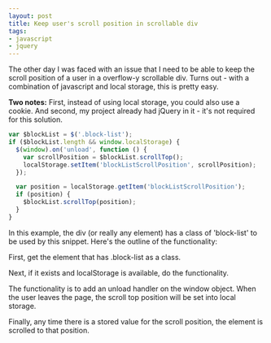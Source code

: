 ```yaml
---
layout: post
title: Keep user's scroll position in scrollable div
tags:
- javascript
- jquery
---
```

The other day I was faced with an issue that I need to be able to keep the scroll position of a user in a overflow-y scrollable div.  Turns out - with a combination of javascript and local storage, this is pretty easy.

**Two notes:** First, instead of using local storage, you could also use a cookie.  And second, my project already had jQuery in it - it's not required for this solution.

```javascript
var $blockList = $('.block-list');
if ($blockList.length && window.localStorage) {
  $(window).on('unload', function () {
    var scrollPosition = $blockList.scrollTop();
    localStorage.setItem('blockListScrollPosition', scrollPosition);
  });

  var position = localStorage.getItem('blockListScrollPosition');
  if (position) {
    $blockList.scrollTop(position);
  }
}
```

In this example, the div (or really any element) has a class of 'block-list' to be used by this snippet.  Here's the outline of the functionality:

First, get the element that has .block-list as a class.

Next, if it exists and localStorage is available, do the functionality.

The functionality is to add an unload handler on the window object.  When the user leaves the page, the scroll top position will be set into local storage.

Finally, any time there is a stored value for the scroll position, the element is scrolled to that position.
